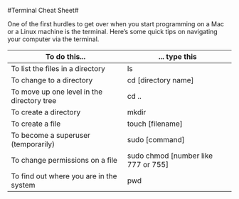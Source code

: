 #Terminal Cheat Sheet#

One of the first hurdles to get over when you start programming on a Mac or a Linux machine is the terminal. Here’s some quick tips on navigating your computer via the terminal. 

|To do this...|... type this|
|-------------|-----------|
|To list the files in a directory|ls|
|To change to a directory|cd [directory name]|
|To move up one level in the directory tree|cd ..|
|To create a directory|mkdir|
|To create a file|touch [filename]|
|To become a superuser (temporarily)|sudo [command]|
|To change permissions on a file|sudo chmod [number like 777 or 755]|
|To find out where you are in the system|pwd|